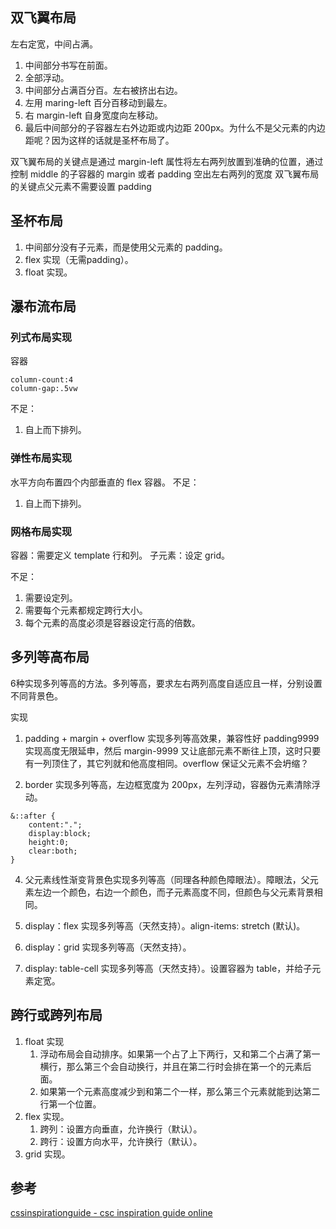 ## 双飞翼布局
左右定宽，中间占满。
1. 中间部分书写在前面。
2. 全部浮动。
3. 中间部分占满百分百。左右被挤出右边。
4. 左用 maring-left 百分百移动到最左。
5. 右 margin-left 自身宽度向左移动。
6. 最后中间部分的子容器左右外边距或内边距 200px。为什么不是父元素的内边距呢？因为这样的话就是圣杯布局了。

双飞翼布局的关键点是通过 margin-left 属性将左右两列放置到准确的位置，通过控制 middle 的子容器的 margin 或者 padding 空出左右两列的宽度
双飞翼布局的关键点父元素不需要设置 padding

## 圣杯布局
1. 中间部分没有子元素，而是使用父元素的 padding。
2. flex 实现（无需padding）。
3. float 实现。

## 瀑布流布局
### 列式布局实现
容器
```
column-count:4
column-gap:.5vw
```
不足：
1. 自上而下排列。

### 弹性布局实现
水平方向布置四个内部垂直的 flex 容器。
不足：
1. 自上而下排列。

### 网格布局实现
容器：需要定义 template 行和列。
子元素：设定 grid。

不足：
1. 需要设定列。
2. 需要每个元素都规定跨行大小。
3. 每个元素的高度必须是容器设定行高的倍数。

## 多列等高布局
6种实现多列等高的方法。多列等高，要求左右两列高度自适应且一样，分别设置不同背景色。

实现
1. padding + margin + overflow 实现多列等高效果，兼容性好
padding9999 实现高度无限延申，然后 margin-9999 又让底部元素不断往上顶，这时只要有一列顶住了，其它列就和他高度相同。overflow 保证父元素不会坍缩？

2. border 实现多列等高，左边框宽度为 200px，左列浮动，容器伪元素清除浮动。
```
&::after {
	content:".";
	display:block;
	height:0;
	clear:both;
}
```

4. 父元素线性渐变背景色实现多列等高（同理各种颜色障眼法）。障眼法，父元素左边一个颜色，右边一个颜色，而子元素高度不同，但颜色与父元素背景相同。

5. display：flex 实现多列等高（天然支持）。align-items: stretch (默认)。

6. display：grid 实现多列等高（天然支持）。

7. display: table-cell 实现多列等高（天然支持）。设置容器为 table，并给子元素定宽。

## 跨行或跨列布局
1. float 实现
	1. 浮动布局会自动排序。如果第一个占了上下两行，又和第二个占满了第一横行，那么第三个会自动换行，并且在第二行时会排在第一个的元素后面。
	2. 如果第一个元素高度减少到和第二个一样，那么第三个元素就能到达第二行第一个位置。
2. flex 实现。
	1. 跨列：设置方向垂直，允许换行（默认）。
	2. 跨行：设置方向水平，允许换行（默认）。
3. grid 实现。

## 参考
[cssinspirationguide - csc inspiration guide online](https://chokcoco.github.io/CSS-Inspiration/#/./layout/double-wing-layout)